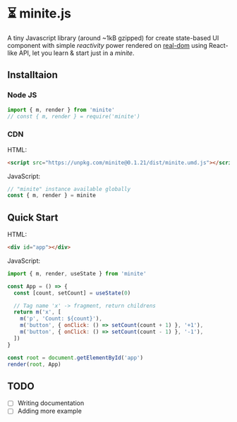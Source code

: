 # ⏳ minite.js

A tiny Javascript library (around ~1kB gzipped) for create state-based UI component with simple *reactivity* power rendered on [real-dom](https://github.com/danculley/real-dom) using React-like API, let you learn & start just in a *minite*.

## Installtaion

### Node JS

```js
import { m, render } from 'minite'
// const { m, render } = require('minite')
```

### CDN

HTML:
```html
<script src="https://unpkg.com/minite@0.1.21/dist/minite.umd.js"></script>
```

JavaScript:
```js
// "minite" instance available globally
const { m, render } = minite
```

## Quick Start

HTML:
```html
<div id="app"></div>
```

JavaScript:
```js
import { m, render, useState } from 'minite'

const App = () => {
  const [count, setCount] = useState(0)

  // Tag name 'x' -> fragment, return childrens
  return m('x', [
    m('p', 'Count: ${count}'),
    m('button', { onClick: () => setCount(count + 1) }, '+1'),
    m('button', { onClick: () => setCount(count - 1) }, '-1'),
  ])
}

const root = document.getElementById('app')
render(root, App)
```

## TODO

- [ ] Writing documentation
- [ ] Adding more example
